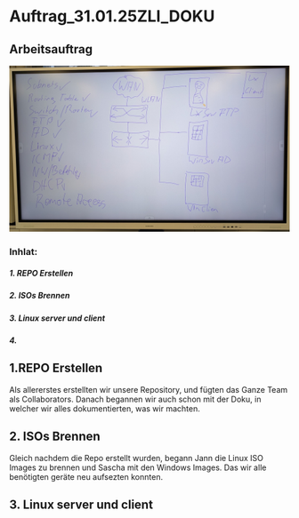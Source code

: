 # Auftrag_31.01.25ZLI_DOKU

## Arbeitsauftrag
![ Arbeitsauftrag](PXL_20250131_082246522.MP~2.jpg)

### Inhlat:

##### 1. REPO Erstellen
##### 2. ISOs Brennen
##### 3. Linux server und client
##### 4. 

## 1.REPO Erstellen
Als allererstes erstellten wir unsere Repository, und fügten das Ganze Team als Collaborators.
Danach begannen wir auch schon mit der Doku, in welcher wir alles dokumentierten, was wir machten.

## 2. ISOs Brennen
Gleich nachdem die Repo erstellt wurden, begann Jann die Linux ISO Images zu brennen und Sascha mit den Windows Images. Das wir alle benötigten geräte neu aufsezten konnten.

## 3. Linux server und client
